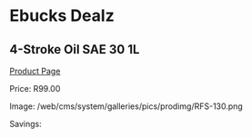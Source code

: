 
# Ebucks Dealz
## 4-Stroke Oil SAE 30 1L
[Product Page](https://www.ebucks.com/web/shop/productSelected.do?prodId=1200605489&catId=1234943356)

Price: R99.00

Image: /web/cms/system/galleries/pics/prodimg/RFS-130.png

Savings: 


	